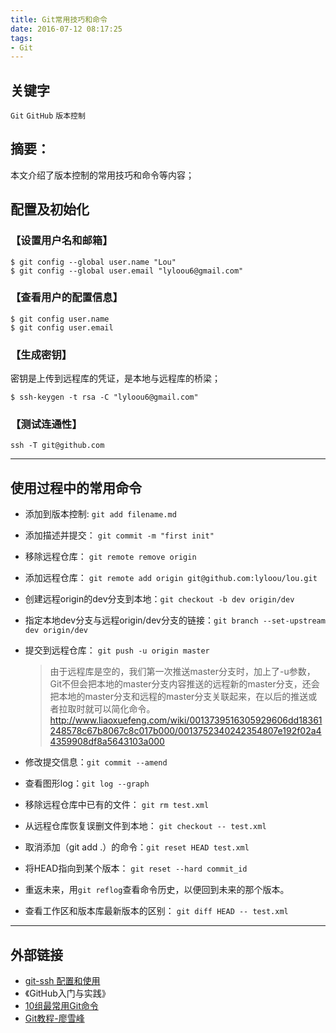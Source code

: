 ```yaml
---
title: Git常用技巧和命令
date: 2016-07-12 08:17:25
tags:
- Git
---
```

## 关键字
`Git` `GitHub` `版本控制`

## 摘要：
本文介绍了版本控制的常用技巧和命令等内容；


## 配置及初始化
### 【设置用户名和邮箱】
```
$ git config --global user.name "Lou"
$ git config --global user.email "lyloou6@gmail.com"
```

### 【查看用户的配置信息】
```
$ git config user.name
$ git config user.email
```

### 【生成密钥】
密钥是上传到远程库的凭证，是本地与远程库的桥梁；
```
$ ssh-keygen -t rsa -C "lyloou6@gmail.com"
```

### 【测试连通性】
```
ssh -T git@github.com
```

---
## 使用过程中的常用命令
- 添加到版本控制: `git add filename.md`
- 添加描述并提交： `git commit -m "first init"`

- 移除远程仓库： `git remote remove origin`
- 添加远程仓库： `git remote add origin git@github.com:lyloou/lou.git`
- 创建远程origin的dev分支到本地：`git checkout -b dev origin/dev`
- 指定本地dev分支与远程origin/dev分支的链接：`git branch --set-upstream dev origin/dev`
- 提交到远程仓库： `git push -u origin master`
  > 由于远程库是空的，我们第一次推送master分支时，加上了-u参数，Git不但会把本地的master分支内容推送的远程新的master分支，还会把本地的master分支和远程的master分支关联起来，在以后的推送或者拉取时就可以简化命令。http://www.liaoxuefeng.com/wiki/0013739516305929606dd18361248578c67b8067c8c017b000/0013752340242354807e192f02a44359908df8a5643103a000

- 修改提交信息：`git commit --amend`

- 查看图形log：`git log --graph`

- 移除远程仓库中已有的文件： `git rm test.xml`
- 从远程仓库恢复误删文件到本地： `git checkout -- test.xml`

- 取消添加（git add .）的命令：`git reset HEAD test.xml`

- 将HEAD指向到某个版本： `git reset --hard commit_id`
- 重返未来，用`git reflog`查看命令历史，以便回到未来的那个版本。

- 查看工作区和版本库最新版本的区别： `git diff HEAD -- test.xml`
---


## 外部链接
- [git-ssh 配置和使用](https://segmentfault.com/a/1190000002645623)
- 《GitHub入门与实践》
- [10组最常用Git命令](http://mp.weixin.qq.com/s?__biz=MzA4MjU5NTY0NA==&mid=401074259&idx=1&sn=6e69ce5338eb5d9212953068165c1cd0&mpshare=1&scene=23&srcid=1122laeBDuW58x2VncUQ44xs)
- [Git教程-廖雪峰](http://www.liaoxuefeng.com/wiki/0013739516305929606dd18361248578c67b8067c8c017b000)
